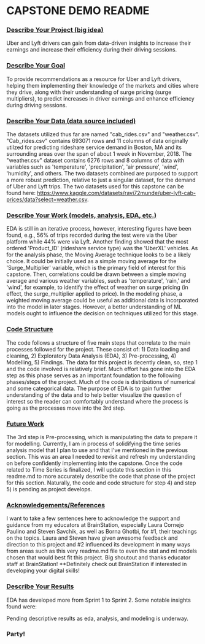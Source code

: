 # CAPSTONE DEMO README

### <ins>Describe Your Project (big idea)</ins>
Uber and Lyft drivers can gain from data-driven insights to increase their earnings and increase their efficiency during their driving sessions.

### <ins>Describe Your Goal</ins>
To provide recommendations as a resource for Uber and Lyft drivers, helping them implementing their knowledge of the markets and cities where they drive, along with their understanding of surge pricing (surge multipliers), to predict increases in driver earnings and enhance efficiency during driving sessions.

### <ins>Describe Your Data (data source included)</ins>
The datasets utilized thus far are named "cab_rides.csv" and "weather.csv". "Cab_rides.csv" contains 693071 rows and 11 columns of data originally utilzed for predicting rideshare service demand in Boston, MA and its surrounding areas over the span of about 1 week in November, 2018. The "weather.csv" dataset contains 6276 rows and 8 columns of data with variables such as 'temperature', 'precipitation', 'air pressure', 'wind', 'humidity', and others. The two datasets combined are purposed to support a more robust prediction, relative to just a singular dataset, for the demand of Uber and Lyft trips. The two datasets used for this capstone can be found here: https://www.kaggle.com/datasets/ravi72munde/uber-lyft-cab-prices/data?select=weather.csv.      

### <ins>Describe Your Work (models, analysis, EDA, etc.)</ins>
EDA is still in an iterative process, however, interesting figures have been found, e.g., 56% of trips recorded during the test were via the Uber platform while 44% were via Lyft. Another finding showed that the most ordered 'Product_ID' (rideshare service type) was the 'UberXL' vehicles. As for the analysis phase, the Moving Average technique looks to be a likely choice. It could be initially used as a simple moving average for the 'Surge_Multiplier' variable, which is the primary field of interest for this capstone. Then, correlations could be drawn between a simple moving average and various weather variables, such as 'temperature', 'rain,' and 'wind', for example, to identify the effect of weather on surge pricing (in effect, the surge_multiplier applied to price). In the modeling phase, a weighted moving average could be useful as additional data is incorporated into the model in later stages. However, a better understanding of ML models ought to influence the decision on techniques utilized for this stage.

### <ins>Code Structure</ins>
The code follows a structure of five main steps that correlate to the main processes followed for the project. These consist of: 1) Data loading and cleaning, 2) Exploratory Data Analysis (EDA), 3) Pre-processing, 4) Modelling, 5) Findings. The data for this project is decently clean, so, step 1 and the code involved is relatively brief. Much effort has gone into the EDA step as this phase serves as an important foundation to the following phases/steps of the project. Much of the code is distributions of numerical and some categorical data. The purpose of EDA is to gain further understanding of the data and to help better visualize the question of interest so the reader can comfortably understand where the process is going as the processes move into the 3rd step. 

### <ins>Future Work</ins> 
The 3rd step is Pre-processing, which is manipulating the data to prepare it for modelling. Currently, I am in process of solidifying the time series analysis model that I plan to use and that I've mentioned in the previous section. This was an area I needed to revisit and refresh my understanding on before confidently implementing into the capstone. Once the code related to Time Series is finalized, I will update this section in this readme.md to more accurately describe the code that phase of the project for this section. Naturally, the code and code structure for step 4) and step 5) is pending as project develops. 

### <ins>Acknowledgements/References</ins>
I want to take a few sentences here to acknowledge the support and guidance from my educators at BrainStation, especially Laura Cornejo Paulino and Steven Savchik, as well as Borna Ghotbi, for #1, their teachings on the topics. Laura and Steven have given awesome feedback and direction to this project and #2 influenced its development in many ways from areas such as this very readme.md file to even the stat and ml models chosen that would best fit this project. Big shoutout and thanks educator staff at BrainStation! **Definitely check out BrainStation if interested in developing your digital skills!

### <ins>Describe Your Results</ins>
EDA has developed more from Sprint 1 to Sprint 2. Some notable insights found were: 






Pending descriptive results as eda, analysis, and modeling is underway.

### Party!
